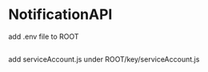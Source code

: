 # NotificationAPI

add .env file to ROOT
##

add serviceAccount.js under ROOT/key/serviceAccount.js

